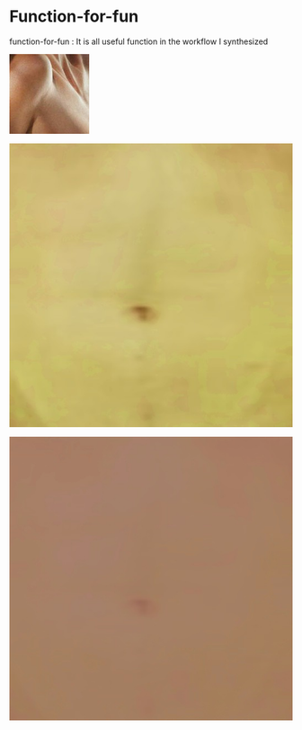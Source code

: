 # Function-for-fun
function-for-fun  :   It is all useful function in the workflow I synthesized





![](source.jpg)


![](target.jpg)


![](output.jpg)
